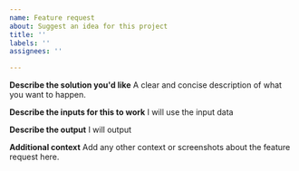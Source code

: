 ```yaml
---
name: Feature request
about: Suggest an idea for this project
title: ''
labels: ''
assignees: ''

---
```


**Describe the solution you'd like**
A clear and concise description of what you want to happen.

**Describe the inputs for this to work**
I will use the input data

**Describe the output**
I will output

**Additional context**
Add any other context or screenshots about the feature request here.
